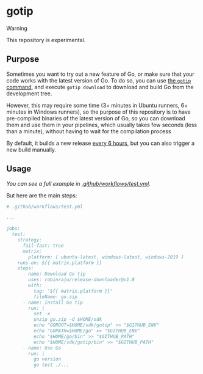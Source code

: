# gotip

> [!WARNING]  
> This repository is experimental.

## Purpose

Sometimes you want to try out a new feature of Go, or make sure that your code works with the latest version of Go.
To do so, you can use [the `gotip` command](https://pkg.go.dev/golang.org/dl/gotip), and execute `gotip download` to 
download and build Go from the development tree.

However, this may require some time (3+ minutes in Ubuntu runners, 6+ minutes in Windows runners), so the purpose of this
repository is to have pre-compiled binaries of the latest version of Go, so you can download them and use them in your
pipelines, which usually takes few seconds (less than a minute), without having to wait for the compilation process

By default, it builds a new release [every 6 hours](.github/workflows/release.yml#L6), but you can also trigger a new build
manually.

## Usage

*You can see a full example in [.github/workflows/test.yml](.github/workflows/test.yml).*

But here are the main steps:

```yml
# .github/workflows/test.yml

...

jobs:
  test:    
    strategy:
      fail-fast: true
      matrix:
        platform: [ ubuntu-latest, windows-latest, windows-2019 ]
    runs-on: ${{ matrix.platform }}
    steps:
      - name: Download Go tip
        uses: robinraju/release-downloader@v1.8
        with:
          tag: "${{ matrix.platform }}"
          fileName: go.zip
      - name: Install Go tip
        run: |
          set -x
          unzip go.zip -d $HOME/sdk
          echo "GOROOT=$HOME/sdk/gotip" >> "$GITHUB_ENV"
          echo "GOPATH=$HOME/go" >> "$GITHUB_ENV"
          echo "$HOME/go/bin" >> "$GITHUB_PATH"
          echo "$HOME/sdk/gotip/bin" >> "$GITHUB_PATH"
      - name: Use Go
        run: |
          go version
          go test ./...
```